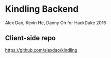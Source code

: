 # Kindling Backend
Alex Dao, Kevin He, Danny Oh for HackDuke 2016

## Client-side repo
https://github.com/alexdao/kindling
